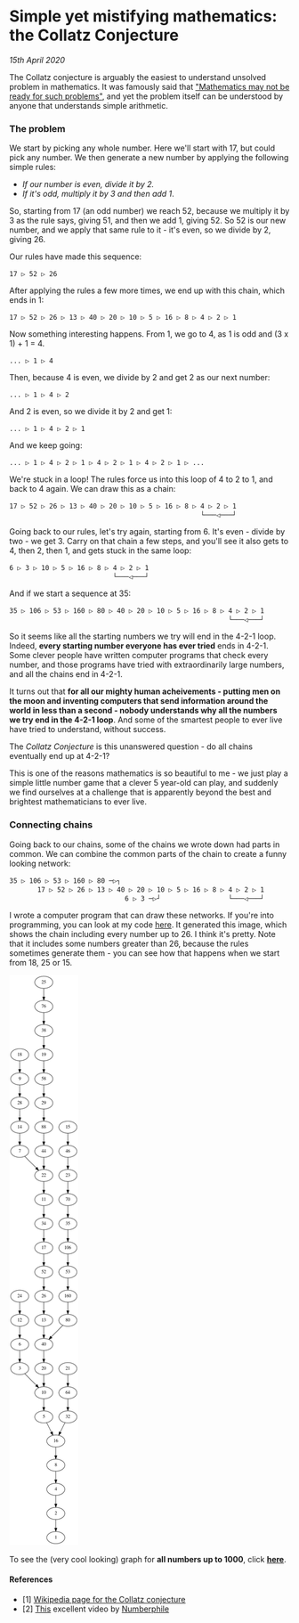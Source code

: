 # Simple yet mistifying mathematics: the Collatz Conjecture
_15th April 2020_

The Collatz conjecture is arguably the easiest to understand unsolved problem in
mathematics. It was famously said that ["Mathematics may not be ready for such
problems"](https://en.wikipedia.org/wiki/Collatz_conjecture), and yet the
problem itself can be understood by anyone that understands simple arithmetic.

### The problem

We start by picking any whole number. Here we'll start with 17, but could pick
any number. We then generate a new number by applying the following simple
rules:
 - *If our number is even, divide it by 2.*
 - *If it's odd, multiply it by 3 and then add 1*.

So, starting from 17 (an odd number) we reach 52, because we multiply it by 3 as
the rule says, giving 51, and then we add 1, giving 52. So 52 is our new number,
and we apply that same rule to it - it's even, so we divide by 2, giving 26.

Our rules have made this sequence:

    17 ▷ 52 ▷ 26

After applying the rules a few more times, we end up with this chain, which
ends in 1:

    17 ▷ 52 ▷ 26 ▷ 13 ▷ 40 ▷ 20 ▷ 10 ▷ 5 ▷ 16 ▷ 8 ▷ 4 ▷ 2 ▷ 1 

Now something interesting happens. From 1, we go to 4, as 1 is odd and (3 x 1) +
1 = 4.

    ... ▷ 1 ▷ 4

Then, because 4 is even, we divide by 2 and get 2 as our next number:

    ... ▷ 1 ▷ 4 ▷ 2

And 2 is even, so we divide it by 2 and get 1:

    ... ▷ 1 ▷ 4 ▷ 2 ▷ 1

And we keep going:

    ... ▷ 1 ▷ 4 ▷ 2 ▷ 1 ▷ 4 ▷ 2 ▷ 1 ▷ 4 ▷ 2 ▷ 1 ▷ ...

We're stuck in a loop! The rules force us into this loop of 4 to 2 to 1, and
back to 4 again. We can draw this as a chain:


    17 ▷ 52 ▷ 26 ▷ 13 ▷ 40 ▷ 20 ▷ 10 ▷ 5 ▷ 16 ▷ 8 ▷ 4 ▷ 2 ▷ 1
                                                    └───◁───┘

Going back to our rules, let's try again, starting from 6. It's even - divide
by two - we get 3. Carry on that chain a few steps, and you'll see it also gets
to 4, then 2, then 1, and gets stuck in the same loop:

    6 ▷ 3 ▷ 10 ▷ 5 ▷ 16 ▷ 8 ▷ 4 ▷ 2 ▷ 1
                              └───◁───┘


And if we start a sequence at 35:

    35 ▷ 106 ▷ 53 ▷ 160 ▷ 80 ▷ 40 ▷ 20 ▷ 10 ▷ 5 ▷ 16 ▷ 8 ▷ 4 ▷ 2 ▷ 1
                                                           └───◁───┘

So it seems like all the starting numbers we try will end in the 4-2-1 loop.
Indeed, **every starting number everyone has ever tried** ends in 4-2-1. Some
clever people have written computer programs that check every number, and those
programs have tried with extraordinarily large numbers, and all the chains end
in 4-2-1.

It turns out that **for all our mighty human acheivements - putting men on the
moon and inventing computers that send information around the world in less
than a second - nobody understands why all the numbers we try end in the 4-2-1
loop**. And some of the smartest people to ever live have tried to understand,
without success.

The *Collatz Conjecture* is this unanswered question - do all chains eventually
end up at 4-2-1?

This is one of the reasons mathematics is so beautiful to me - we just play a
simple little number game that a clever 5 year-old can play, and suddenly we
find ourselves at a challenge that is apparently beyond the best and brightest
mathematicians to ever live.

### Connecting chains

Going back to our chains, some of the chains we wrote down had parts in common.
We can combine the common parts of the chain to create a funny looking network:


    35 ▷ 106 ▷ 53 ▷ 160 ▷ 80 ─▷┐
           17 ▷ 52 ▷ 26 ▷ 13 ▷ 40 ▷ 20 ▷ 10 ▷ 5 ▷ 16 ▷ 8 ▷ 4 ▷ 2 ▷ 1
                                 6 ▷ 3 ─▷┘                 └───◁───┘

I wrote a computer program that can draw these networks. If you're into
programming, you can look at my code
[here](https://github.com/alexj136/collatz). It generated this image, which shows
the chain including every number up to 26. I think it's pretty. Note that it
includes some numbers greater than 26, because the rules sometimes generate
them - you can see how that happens when we start from 18, 25 or 15.

![a simple collatz graph](images/collatz-26.png)

To see the (very cool looking) graph for **all numbers up to 1000**, click
[**here**](images/collatz-1000.png).


#### References

- [1] [Wikipedia page for the Collatz conjecture](https://en.wikipedia.org/wiki/Collatz_conjecture)
- [2] [This](https://www.youtube.com/watch?v=5mFpVDpKX70) excellent video by [Numberphile](https://www.youtube.com/user/numberphile)
